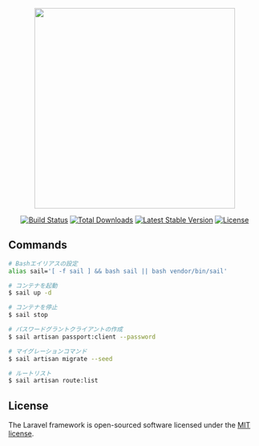 <p align="center"><a href="https://laravel.com" target="_blank"><img src="https://raw.githubusercontent.com/laravel/art/master/logo-lockup/5%20SVG/2%20CMYK/1%20Full%20Color/laravel-logolockup-cmyk-red.svg" width="400"></a></p>

<p align="center">
<a href="https://travis-ci.org/laravel/framework"><img src="https://travis-ci.org/laravel/framework.svg" alt="Build Status"></a>
<a href="https://packagist.org/packages/laravel/framework"><img src="https://img.shields.io/packagist/dt/laravel/framework" alt="Total Downloads"></a>
<a href="https://packagist.org/packages/laravel/framework"><img src="https://img.shields.io/packagist/v/laravel/framework" alt="Latest Stable Version"></a>
<a href="https://packagist.org/packages/laravel/framework"><img src="https://img.shields.io/packagist/l/laravel/framework" alt="License"></a>
</p>

## Commands

```bash
# Bashエイリアスの設定
alias sail='[ -f sail ] && bash sail || bash vendor/bin/sail'

# コンテナを起動
$ sail up -d

# コンテナを停止
$ sail stop

# パスワードグラントクライアントの作成
$ sail artisan passport:client --password
```

```bash
# マイグレーションコマンド
$ sail artisan migrate --seed

# ルートリスト
$ sail artisan route:list
```
## License

The Laravel framework is open-sourced software licensed under the [MIT license](https://opensource.org/licenses/MIT).
